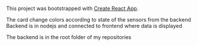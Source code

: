 This project was bootstrapped with [Create React App](https://github.com/facebook/create-react-app).

The card change colors according to state of the sensors from the backend
Backend is in nodejs and connected to frontend where data is displayed

The backend is in the root folder of my repositories
